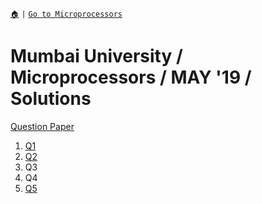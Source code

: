 [`🏠`](/) `|` [`Go to Microprocessors`](/mp/)

# Mumbai University / Microprocessors / MAY '19 / Solutions

[Question Paper](https://links.sem5.tk/mp-m19)

1. [Q1](/mp/previous-years/may-19/q1)
2. [Q2](/mp/previous-years/may-19/q2)
3. Q3
4. Q4
5. [Q5](/mp/previous-years/may-19/q5)
